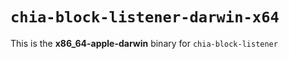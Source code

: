 # `chia-block-listener-darwin-x64`

This is the **x86_64-apple-darwin** binary for `chia-block-listener` 